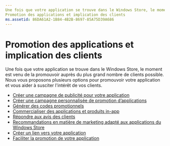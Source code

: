 ```yaml
---
Une fois que votre application se trouve dans le Windows Store, le moment est venu de la promouvoir auprès du plus grand nombre de clients possible.
Promotion des applications et implication des clients
ms.assetid: 86DA61A2-1B84-4B2B-8697-85A75D39A686
---
```


# Promotion des applications et implication des clients


Une fois que votre application se trouve dans le Windows Store, le moment est venu de la promouvoir auprès du plus grand nombre de clients possible. Nous vous proposons plusieurs options pour promouvoir votre application et vous aider à susciter l'intérêt de vos clients.

-   [Créer une campagne de publicité pour votre application](create-an-ad-campaign-for-your-app.md)
-   [Créer une campagne personnalisée de promotion d’applications](create-a-custom-app-promotion-campaign.md)
-   [Générer des codes promotionnels](generate-promotional-codes.md)
-   [Commercialiser des applications et produits in-app](put-apps-and-iaps-on-sale.md)
-   [Répondre aux avis des clients](respond-to-customer-reviews.md)
-   [Recommandations en matière de marketing adapté aux applications du Windows Store](app-marketing-guidelines.md)
-   [Créer un lien vers votre application](link-to-your-app.md)
-   [Faciliter la promotion de votre application](make-your-app-easier-to-promote.md)

 

 






<!--HONumber=Mar16_HO1-->


